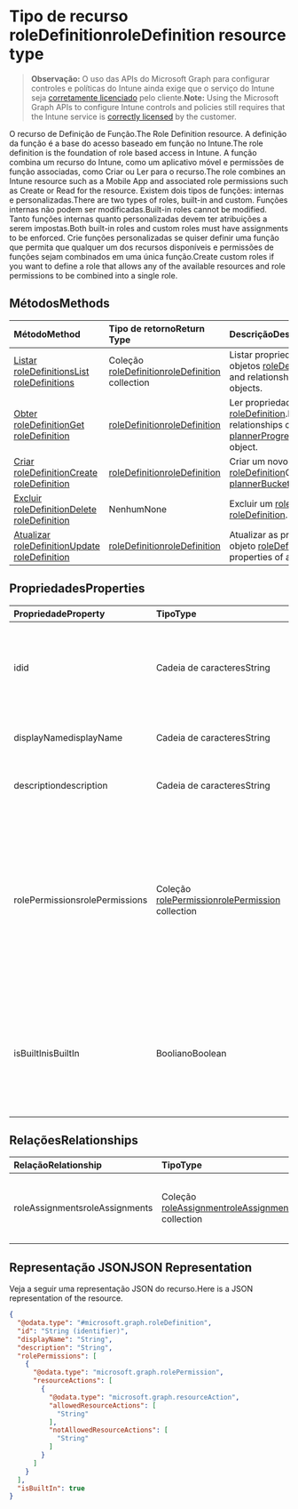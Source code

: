 # <a name="roledefinition-resource-type"></a><span data-ttu-id="c745e-101">Tipo de recurso roleDefinition</span><span class="sxs-lookup"><span data-stu-id="c745e-101">roleDefinition resource type</span></span>

> <span data-ttu-id="c745e-102">**Observação:** O uso das APIs do Microsoft Graph para configurar controles e políticas do Intune ainda exige que o serviço do Intune seja [corretamente licenciado](https://go.microsoft.com/fwlink/?linkid=839381) pelo cliente.</span><span class="sxs-lookup"><span data-stu-id="c745e-102">**Note:** Using the Microsoft Graph APIs to configure Intune controls and policies still requires that the Intune service is [correctly licensed](https://go.microsoft.com/fwlink/?linkid=839381) by the customer.</span></span>

<span data-ttu-id="c745e-103">O recurso de Definição de Função.</span><span class="sxs-lookup"><span data-stu-id="c745e-103">The Role Definition resource.</span></span> <span data-ttu-id="c745e-104">A definição da função é a base do acesso baseado em função no Intune.</span><span class="sxs-lookup"><span data-stu-id="c745e-104">The role definition is the foundation of role based access in Intune.</span></span> <span data-ttu-id="c745e-105">A função combina um recurso do Intune, como um aplicativo móvel e permissões de função associadas, como Criar ou Ler para o recurso.</span><span class="sxs-lookup"><span data-stu-id="c745e-105">The role combines an Intune resource such as a Mobile App and associated role permissions such as Create or Read for the resource.</span></span> <span data-ttu-id="c745e-106">Existem dois tipos de funções: internas e personalizadas.</span><span class="sxs-lookup"><span data-stu-id="c745e-106">There are two types of roles, built-in and custom.</span></span> <span data-ttu-id="c745e-107">Funções internas não podem ser modificadas.</span><span class="sxs-lookup"><span data-stu-id="c745e-107">Built-in roles cannot be modified.</span></span> <span data-ttu-id="c745e-108">Tanto funções internas quanto personalizadas devem ter atribuições a serem impostas.</span><span class="sxs-lookup"><span data-stu-id="c745e-108">Both built-in roles and custom roles must have assignments to be enforced.</span></span> <span data-ttu-id="c745e-109">Crie funções personalizadas se quiser definir uma função que permita que qualquer um dos recursos disponíveis e permissões de funções sejam combinados em uma única função.</span><span class="sxs-lookup"><span data-stu-id="c745e-109">Create custom roles if you want to define a role that allows any of the available resources and role permissions to be combined into a single role.</span></span>
## <a name="methods"></a><span data-ttu-id="c745e-110">Métodos</span><span class="sxs-lookup"><span data-stu-id="c745e-110">Methods</span></span>
|<span data-ttu-id="c745e-111">Método</span><span class="sxs-lookup"><span data-stu-id="c745e-111">Method</span></span>|<span data-ttu-id="c745e-112">Tipo de retorno</span><span class="sxs-lookup"><span data-stu-id="c745e-112">Return Type</span></span>|<span data-ttu-id="c745e-113">Descrição</span><span class="sxs-lookup"><span data-stu-id="c745e-113">Description</span></span>|
|:---|:---|:---|
|[<span data-ttu-id="c745e-114">Listar roleDefinitions</span><span class="sxs-lookup"><span data-stu-id="c745e-114">List roleDefinitions</span></span>](../api/intune_rbac_roledefinition_list.md)|<span data-ttu-id="c745e-115">Coleção [roleDefinition](../resources/intune_rbac_roledefinition.md)</span><span class="sxs-lookup"><span data-stu-id="c745e-115">[roleDefinition](../resources/intune_rbac_roledefinition.md) collection</span></span>|<span data-ttu-id="c745e-116">Listar propriedades e relações dos objetos [roleDefinition](../resources/intune_rbac_roledefinition.md).</span><span class="sxs-lookup"><span data-stu-id="c745e-116">List properties and relationships of the [roleDefinition](../resources/intune_rbac_roledefinition.md) objects.</span></span>|
|[<span data-ttu-id="c745e-117">Obter roleDefinition</span><span class="sxs-lookup"><span data-stu-id="c745e-117">Get roleDefinition</span></span>](../api/intune_rbac_roledefinition_get.md)|[<span data-ttu-id="c745e-118">roleDefinition</span><span class="sxs-lookup"><span data-stu-id="c745e-118">roleDefinition</span></span>](../resources/intune_rbac_roledefinition.md)|<span data-ttu-id="c745e-119">Ler propriedades e relações do objeto [roleDefinition](../resources/intune_rbac_roledefinition.md).</span><span class="sxs-lookup"><span data-stu-id="c745e-119">Read properties and relationships of [plannerProgressTaskBoardTaskFormat](../resources/intune_rbac_roledefinition.md) object.</span></span>|
|[<span data-ttu-id="c745e-120">Criar roleDefinition</span><span class="sxs-lookup"><span data-stu-id="c745e-120">Create roleDefinition</span></span>](../api/intune_rbac_roledefinition_create.md)|[<span data-ttu-id="c745e-121">roleDefinition</span><span class="sxs-lookup"><span data-stu-id="c745e-121">roleDefinition</span></span>](../resources/intune_rbac_roledefinition.md)|<span data-ttu-id="c745e-122">Criar um novo objeto [roleDefinition](../resources/intune_rbac_roledefinition.md)</span><span class="sxs-lookup"><span data-stu-id="c745e-122">Create a new [plannerBucket](../resources/intune_rbac_roledefinition.md) object.</span></span>|
|[<span data-ttu-id="c745e-123">Excluir roleDefinition</span><span class="sxs-lookup"><span data-stu-id="c745e-123">Delete roleDefinition</span></span>](../api/intune_rbac_roledefinition_delete.md)|<span data-ttu-id="c745e-124">Nenhum</span><span class="sxs-lookup"><span data-stu-id="c745e-124">None</span></span>|<span data-ttu-id="c745e-125">Excluir um [roleDefinition](../resources/intune_rbac_roledefinition.md)</span><span class="sxs-lookup"><span data-stu-id="c745e-125">Deletes a [roleDefinition](../resources/intune_rbac_roledefinition.md).</span></span>|
|[<span data-ttu-id="c745e-126">Atualizar roleDefinition</span><span class="sxs-lookup"><span data-stu-id="c745e-126">Update roleDefinition</span></span>](../api/intune_rbac_roledefinition_update.md)|[<span data-ttu-id="c745e-127">roleDefinition</span><span class="sxs-lookup"><span data-stu-id="c745e-127">roleDefinition</span></span>](../resources/intune_rbac_roledefinition.md)|<span data-ttu-id="c745e-128">Atualizar as propriedades de um objeto [roleDefinition](../resources/intune_rbac_roledefinition.md).</span><span class="sxs-lookup"><span data-stu-id="c745e-128">Update the properties of a [calendar](../resources/intune_rbac_roledefinition.md) object.</span></span>|

## <a name="properties"></a><span data-ttu-id="c745e-129">Propriedades</span><span class="sxs-lookup"><span data-stu-id="c745e-129">Properties</span></span>
|<span data-ttu-id="c745e-130">Propriedade</span><span class="sxs-lookup"><span data-stu-id="c745e-130">Property</span></span>|<span data-ttu-id="c745e-131">Tipo</span><span class="sxs-lookup"><span data-stu-id="c745e-131">Type</span></span>|<span data-ttu-id="c745e-132">Descrição</span><span class="sxs-lookup"><span data-stu-id="c745e-132">Description</span></span>|
|:---|:---|:---|
|<span data-ttu-id="c745e-133">id</span><span class="sxs-lookup"><span data-stu-id="c745e-133">id</span></span>|<span data-ttu-id="c745e-134">Cadeia de caracteres</span><span class="sxs-lookup"><span data-stu-id="c745e-134">String</span></span>|<span data-ttu-id="c745e-135">Chave da entidade.</span><span class="sxs-lookup"><span data-stu-id="c745e-135">Key of the setting.</span></span> <span data-ttu-id="c745e-136">É somente leitura e é gerada automaticamente.</span><span class="sxs-lookup"><span data-stu-id="c745e-136">This is read-only and automatically generated.</span></span>|
|<span data-ttu-id="c745e-137">displayName</span><span class="sxs-lookup"><span data-stu-id="c745e-137">displayName</span></span>|<span data-ttu-id="c745e-138">Cadeia de caracteres</span><span class="sxs-lookup"><span data-stu-id="c745e-138">String</span></span>|<span data-ttu-id="c745e-139">Nome de exibição da definição de Função.</span><span class="sxs-lookup"><span data-stu-id="c745e-139">Display Name of the Role definition.</span></span>|
|<span data-ttu-id="c745e-140">description</span><span class="sxs-lookup"><span data-stu-id="c745e-140">description</span></span>|<span data-ttu-id="c745e-141">Cadeia de caracteres</span><span class="sxs-lookup"><span data-stu-id="c745e-141">String</span></span>|<span data-ttu-id="c745e-142">Descrição da definição de Função.</span><span class="sxs-lookup"><span data-stu-id="c745e-142">Description of the Role definition.</span></span>|
|<span data-ttu-id="c745e-143">rolePermissions</span><span class="sxs-lookup"><span data-stu-id="c745e-143">rolePermissions</span></span>|<span data-ttu-id="c745e-144">Coleção [rolePermission](../resources/intune_rbac_rolepermission.md)</span><span class="sxs-lookup"><span data-stu-id="c745e-144">[rolePermission](../resources/intune_rbac_rolepermission.md) collection</span></span>|<span data-ttu-id="c745e-145">Lista de Permissões de Função que esta função está autorizada a executar.</span><span class="sxs-lookup"><span data-stu-id="c745e-145">List of Role Permissions this role is allowed to perform.</span></span> <span data-ttu-id="c745e-146">Elas devem corresponder ao actionName definido como parte de rolePermission.</span><span class="sxs-lookup"><span data-stu-id="c745e-146">These must match the actionName that is defined as part of the rolePermission.</span></span>|
|<span data-ttu-id="c745e-147">isBuiltIn</span><span class="sxs-lookup"><span data-stu-id="c745e-147">isBuiltIn</span></span>|<span data-ttu-id="c745e-148">Booliano</span><span class="sxs-lookup"><span data-stu-id="c745e-148">Boolean</span></span>|<span data-ttu-id="c745e-149">Tipo de Função.</span><span class="sxs-lookup"><span data-stu-id="c745e-149">Type of Role.</span></span> <span data-ttu-id="c745e-150">Defina como True se for uma definição de função interna ou como False se for uma definição de função personalizada.</span><span class="sxs-lookup"><span data-stu-id="c745e-150">Set to True if it is built-in, or set to False if it is a custom role definition.</span></span>|

## <a name="relationships"></a><span data-ttu-id="c745e-151">Relações</span><span class="sxs-lookup"><span data-stu-id="c745e-151">Relationships</span></span>
|<span data-ttu-id="c745e-152">Relação</span><span class="sxs-lookup"><span data-stu-id="c745e-152">Relationship</span></span>|<span data-ttu-id="c745e-153">Tipo</span><span class="sxs-lookup"><span data-stu-id="c745e-153">Type</span></span>|<span data-ttu-id="c745e-154">Descrição</span><span class="sxs-lookup"><span data-stu-id="c745e-154">Description</span></span>|
|:---|:---|:---|
|<span data-ttu-id="c745e-155">roleAssignments</span><span class="sxs-lookup"><span data-stu-id="c745e-155">roleAssignments</span></span>|<span data-ttu-id="c745e-156">Coleção [roleAssignment](../resources/intune_rbac_roleassignment.md)</span><span class="sxs-lookup"><span data-stu-id="c745e-156">[roleAssignment](../resources/intune_rbac_roleassignment.md) collection</span></span>|<span data-ttu-id="c745e-157">Lista de atribuições de função para esta definição de função.</span><span class="sxs-lookup"><span data-stu-id="c745e-157">List of Role assignments for this role definition.</span></span>|

## <a name="json-representation"></a><span data-ttu-id="c745e-158">Representação JSON</span><span class="sxs-lookup"><span data-stu-id="c745e-158">JSON Representation</span></span>
<span data-ttu-id="c745e-159">Veja a seguir uma representação JSON do recurso.</span><span class="sxs-lookup"><span data-stu-id="c745e-159">Here is a JSON representation of the resource.</span></span>
<!-- {
  "blockType": "resource",
  "keyProperty": "id",
  "@odata.type": "microsoft.graph.roleDefinition"
}
-->
``` json
{
  "@odata.type": "#microsoft.graph.roleDefinition",
  "id": "String (identifier)",
  "displayName": "String",
  "description": "String",
  "rolePermissions": [
    {
      "@odata.type": "microsoft.graph.rolePermission",
      "resourceActions": [
        {
          "@odata.type": "microsoft.graph.resourceAction",
          "allowedResourceActions": [
            "String"
          ],
          "notAllowedResourceActions": [
            "String"
          ]
        }
      ]
    }
  ],
  "isBuiltIn": true
}
```



